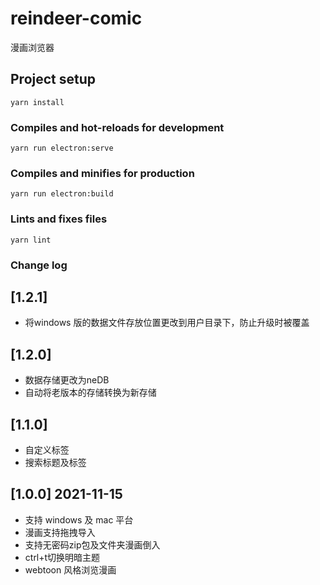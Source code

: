 # reindeer-comic

漫画浏览器


## Project setup
```
yarn install
```

### Compiles and hot-reloads for development
```
yarn run electron:serve
```

### Compiles and minifies for production
```
yarn run electron:build
```

### Lints and fixes files
```
yarn lint
```
### Change log

## [1.2.1]
- 将windows 版的数据文件存放位置更改到用户目录下，防止升级时被覆盖

## [1.2.0]
- 数据存储更改为neDB
- 自动将老版本的存储转换为新存储

## [1.1.0]
- 自定义标签
- 搜索标题及标签

## [1.0.0] 2021-11-15
- 支持 windows 及 mac 平台
- 漫画支持拖拽导入
- 支持无密码zip包及文件夹漫画倒入
- ctrl+t切换明暗主题
- webtoon 风格浏览漫画

